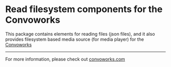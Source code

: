 # Read filesystem components for the Convoworks

This package contains elements for reading files (json files), and it also provides filesystem based media source (for media player) for the [Convoworks](https://github.com/zef-dev/convoworks-core)

---

For more information, please check out [convoworks.com](https://convoworks.com)